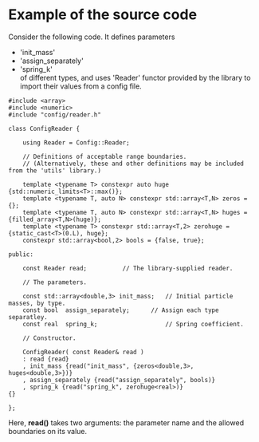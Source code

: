 # Example of the source code 

Consider the following code. It defines parameters
- 'init_mass'  
- 'assign_separately'
- 'spring_k'  
of different types, and uses 'Reader' functor provided by the library to import their values from a config file.
 
```
#include <array>
#include <numeric>
#include "config/reader.h"

class ConfigReader {

	using Reader = Config::Reader;
	
	// Definitions of acceptable range boundaries. 
	// (Alternatively, these and other definitions may be included from the 'utils' library.)
    
	template <typename T> constexpr auto huge {std::numeric_limits<T>::max()};
    template <typename T, auto N> constexpr std::array<T,N> zeros = {};
    template <typename T, auto N> constexpr std::array<T,N> huges = {filled_array<T,N>(huge)};
    template <typename T> constexpr std::array<T,2> zerohuge = {static_cast<T>(0.L), huge};
	constexpr std::array<bool,2> bools = {false, true};

public:

	const Reader read;			// The library-supplied reader.

	// The parameters.
	
    const std::array<double,3> init_mass;	// Initial particle masses, by type.
    const bool 	assign_separately;	    // Assign each type separatley.
    const real	spring_k;				    // Spring coefficient.

	// Constructor.
	
    ConfigReader( const Reader& read )
	: read {read}
	, init_mass {read("init_mass", {zeros<double,3>, huges<double,3>})}
	, assign_separately {read("assign_separately", bools)}
	, spring_k {read("spring_k", zerohuge<real>)}
{}

};
```
Here, **read()** takes two arguments: the parameter name and the allowed boundaries on its value.


